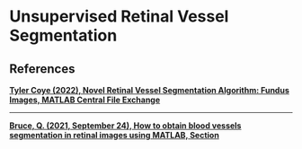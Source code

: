 # Unsupervised Retinal Vessel Segmentation

## References

__[Tyler Coye (2022), Novel Retinal Vessel Segmentation Algorithm: Fundus Images, MATLAB Central File Exchange](https://www.mathworks.com/matlabcentral/fileexchange/50839-novel-retinal-vessel-segmentation-algorithm-fundus-images)__
***
__[Bruce, Q. (2021, September 24), How to obtain blood vessels segmentation in retinal images using MATLAB, Section](https://www.section.io/engineering-education/how-to-obtain-blood-vessels-segmentation-in-retinal-images-using-matlab/)__
